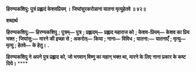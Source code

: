 **हिरण्यकशिपु: पुत्रं प्रह्लादं केशवप्रियम् ।** **जिघांसुरकरोन्नाना यातना मृत्युहेतवे ॥ ४२॥** 

**शब्दार्थ** 

**हिरण्यकशिपु:—** **हिरण्यकशिपु** **; पुत्रम्—** **पुत्र** **; प्रह्लादम्—** **प्रह्लाद महाराज को** **; केशव-प्रियम्—** **केशव का प्रिय भक्त** **; जिघांसु:—** **मारने की इच्छा से** **; अकरोत्—** **किया** **; नाना—** **विविध** **; यातना:—** **यातनाएँ** **; मृत्यु—** **मृत्यु** **; हेतवे—** **के हेतु।** **.** 

**हिरण्यकशिपु ने अपने पुत्र प्रह्लाद को, जो भगवान् विष्णु का महान् भक्त था, मारने के लिए** **नाना प्रकार के कष्ट दिये।** **** 
